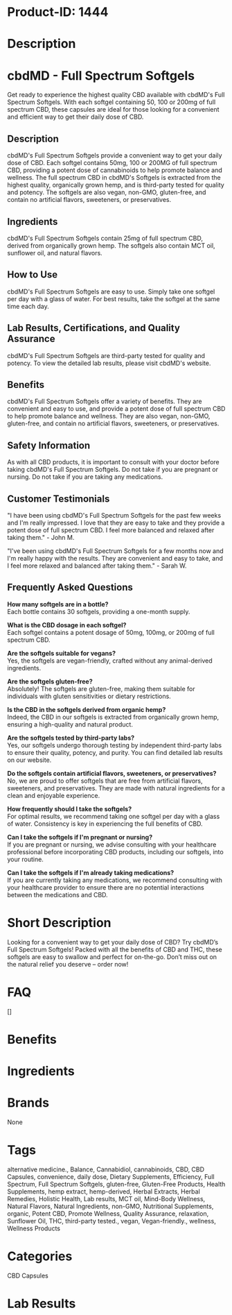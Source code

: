 # Product-ID: 1444

# Description

<div class="flex flex-grow flex-col gap-3">
<div class="flex flex-col items-start gap-4 whitespace-pre-wrap break-words">
<div class="markdown prose w-full break-words dark:prose-invert dark">
<h1>cbdMD - Full Spectrum Softgels</h1>
<p>Get ready to experience the highest quality CBD available with cbdMD's Full Spectrum Softgels. With each softgel containing 50, 100 or 200mg of full spectrum CBD, these capsules are ideal for those looking for a convenient and efficient way to get their daily dose of CBD.</p>
<h2>Description</h2>
<p>cbdMD's Full Spectrum Softgels provide a convenient way to get your daily dose of CBD. Each softgel contains 50mg, 100 or 200MG of full spectrum CBD, providing a potent dose of cannabinoids to help promote balance and wellness. The full spectrum CBD in cbdMD's Softgels is extracted from the highest quality, organically grown hemp, and is third-party tested for quality and potency. The softgels are also vegan, non-GMO, gluten-free, and contain no artificial flavors, sweeteners, or preservatives.</p>
<h2>Ingredients</h2>
<p>cbdMD's Full Spectrum Softgels contain 25mg of full spectrum CBD, derived from organically grown hemp. The softgels also contain MCT oil, sunflower oil, and natural flavors.</p>
<h2>How to Use</h2>
<p>cbdMD's Full Spectrum Softgels are easy to use. Simply take one softgel per day with a glass of water. For best results, take the softgel at the same time each day.</p>
<h2>Lab Results, Certifications, and Quality Assurance</h2>
<p>cbdMD's Full Spectrum Softgels are third-party tested for quality and potency. To view the detailed lab results, please visit cbdMD's website.</p>
<h2>Benefits</h2>
<p>cbdMD's Full Spectrum Softgels offer a variety of benefits. They are convenient and easy to use, and provide a potent dose of full spectrum CBD to help promote balance and wellness. They are also vegan, non-GMO, gluten-free, and contain no artificial flavors, sweeteners, or preservatives.</p>
<h2>Safety Information</h2>
<p>As with all CBD products, it is important to consult with your doctor before taking cbdMD's Full Spectrum Softgels. Do not take if you are pregnant or nursing. Do not take if you are taking any medications.</p>
<h2>Customer Testimonials</h2>
<p>"I have been using cbdMD's Full Spectrum Softgels for the past few weeks and I'm really impressed. I love that they are easy to take and they provide a potent dose of full spectrum CBD. I feel more balanced and relaxed after taking them." - John M.</p>
<p>"I've been using cbdMD's Full Spectrum Softgels for a few months now and I'm really happy with the results. They are convenient and easy to take, and I feel more relaxed and balanced after taking them." - Sarah W.</p>
<h2>Frequently Asked Questions</h2>
<p><strong>How many softgels are in a bottle?</strong><br />
Each bottle contains 30 softgels, providing a one-month supply.</p>
<p><strong>What is the CBD dosage in each softgel?</strong><br />
Each softgel contains a potent dosage of 50mg, 100mg, or 200mg of full spectrum CBD.</p>
<p><strong>Are the softgels suitable for vegans?</strong><br />
Yes, the softgels are vegan-friendly, crafted without any animal-derived ingredients.</p>
<p><strong>Are the softgels gluten-free?</strong><br />
Absolutely! The softgels are gluten-free, making them suitable for individuals with gluten sensitivities or dietary restrictions.</p>
<p><strong>Is the CBD in the softgels derived from organic hemp?</strong><br />
Indeed, the CBD in our softgels is extracted from organically grown hemp, ensuring a high-quality and natural product.</p>
<p><strong>Are the softgels tested by third-party labs?</strong><br />
Yes, our softgels undergo thorough testing by independent third-party labs to ensure their quality, potency, and purity. You can find detailed lab results on our website.</p>
<p><strong>Do the softgels contain artificial flavors, sweeteners, or preservatives?</strong><br />
No, we are proud to offer softgels that are free from artificial flavors, sweeteners, and preservatives. They are made with natural ingredients for a clean and enjoyable experience.</p>
<p><strong>How frequently should I take the softgels?</strong><br />
For optimal results, we recommend taking one softgel per day with a glass of water. Consistency is key in experiencing the full benefits of CBD.</p>
<p><strong>Can I take the softgels if I'm pregnant or nursing?</strong><br />
If you are pregnant or nursing, we advise consulting with your healthcare professional before incorporating CBD products, including our softgels, into your routine.</p>
<p><strong>Can I take the softgels if I'm already taking medications?</strong><br />
If you are currently taking any medications, we recommend consulting with your healthcare provider to ensure there are no potential interactions between the medications and CBD.</p>
</div>
</div>
</div>


# Short Description

<p>Looking for a convenient way to get your daily dose of CBD? Try cbdMD&#8217;s Full Spectrum Softgels! Packed with all the benefits of CBD and THC, these softgels are easy to swallow and perfect for on-the-go. Don&#8217;t miss out on the natural relief you deserve &#8211; order now!</p>


# FAQ
[]

# Benefits



# Ingredients



# Brands

None

# Tags

alternative medicine., Balance, Cannabidiol, cannabinoids, CBD, CBD Capsules, convenience, daily dose, Dietary Supplements, Efficiency, Full Spectrum, Full Spectrum Softgels, gluten-free, Gluten-Free Products, Health Supplements, hemp extract, hemp-derived, Herbal Extracts, Herbal Remedies, Holistic Health, Lab results, MCT oil, Mind-Body Wellness, Natural Flavors, Natural Ingredients, non-GMO, Nutritional Supplements, organic, Potent CBD, Promote Wellness, Quality Assurance, relaxation, Sunflower Oil, THC, third-party tested., vegan, Vegan-friendly., wellness, Wellness Products

# Categories

CBD Capsules

# Lab Results
